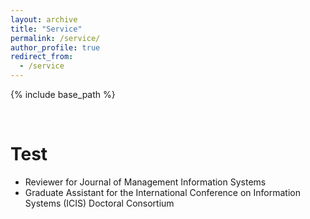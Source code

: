 ```yaml
---
layout: archive
title: "Service"
permalink: /service/
author_profile: true
redirect_from:
  - /service
---
```


{% include base_path %}

<br/>

Test
======
* Reviewer for Journal of Management Information Systems
* Graduate Assistant for the International Conference on Information Systems (ICIS) Doctoral Consortium 
